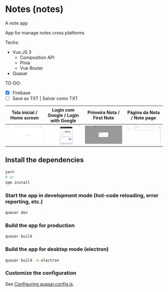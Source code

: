 # Notes (notes)

A note app

App for manage notes cross platforms

Techs:

- Vue.JS 3
  - Composition API
  - Pinia
  - Vue Router
- Quasar

TO-DO:

- [x] Firebase
- [ ] Save as TXT | Salvar como TXT

|                   Tela inicial / Home screen                    |                   Login com Google / Login with Google                    |                    Primeira Nota / First Note                    |                      Página da Nota / Note page                       |
| :-------------------------------------------------------------: | :-----------------------------------------------------------------------: | :--------------------------------------------------------------: | :-------------------------------------------------------------------: |
| ![Tela inicial / Home screen](images_readme/1_tela_inicial.png) | ![Login com Google / Login with Google](images_readme/2_login_google.png) | ![Primeira Nota / First Note](images_readme/3_primeira_nota.png) | ![Página da Nota / Note page](images_readme/4_pagina_edicao_nota.png) |

## Install the dependencies

```bash
yarn
# or
npm install
```

### Start the app in development mode (hot-code reloading, error reporting, etc.)

```bash
quasar dev
```

### Build the app for production

```bash
quasar build
```

### Build the app for desktop mode (electron)

```bash
quasar build -m electron
```

### Customize the configuration

See [Configuring quasar.config.js](https://v2.quasar.dev/quasar-cli-vite/quasar-config-js).
